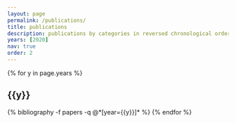 ```yaml
---
layout: page
permalink: /publications/
title: publications
description: publications by categories in reversed chronological order. generated by jekyll-scholar.
years: [2020]
nav: true
order: 2
---
```


<div class="publications">

{% for y in page.years %}
  <h2 class="year">{{y}}</h2>
  {% bibliography -f papers -q @*[year={{y}}]* %}
{% endfor %}

</div>
